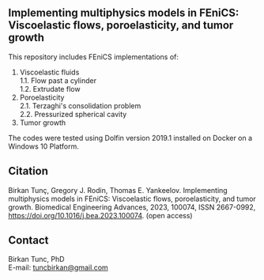## Implementing multiphysics models in FEniCS: Viscoelastic flows, poroelasticity, and tumor growth
This repository includes FEniCS implementations of:
1) Viscoelastic fluids \
  1.1. Flow past a cylinder \
  1.2. Extrudate flow
2) Poroelasticity \
  2.1. Terzaghi's consolidation problem \
  2.2. Pressurized spherical cavity
3) Tumor growth

The codes were tested using Dolfin version 2019.1 installed on Docker on a Windows 10 Platform.

## Citation 

Birkan Tunç, Gregory J. Rodin, Thomas E. Yankeelov. Implementing multiphysics models in FEniCS: Viscoelastic flows, poroelasticity, and tumor growth.
Biomedical Engineering Advances, 2023, 100074, ISSN 2667-0992, https://doi.org/10.1016/j.bea.2023.100074. (open access)


## Contact
Birkan Tunc, PhD \
E-mail: tuncbirkan@gmail.com
